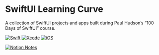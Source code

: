 # SwiftUI Learning Curve

A collection of SwiftUI projects and apps built during Paul Hudson’s “100 Days of SwiftUI” course.

[![Swift](https://img.shields.io/badge/Swift-5.0+-orange.svg)](https://swift.org) [![Xcode](https://img.shields.io/badge/Xcode-16.4-blue.svg)](https://developer.apple.com/xcode/) [![iOS](https://img.shields.io/badge/iOS-18.5+-black.svg)](https://developer.apple.com/ios/)


[![Notion Notes](https://img.shields.io/badge/Notes-Notion-000000?logo=notion&logoColor=white)](https://www.notion.so/asuramaru/100-days-of-SwiftUI-dbf4d42e823140c9a02d571d3ec8c5b5?source=copy_link)